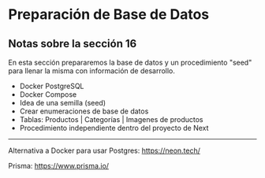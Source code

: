 # Preparación de Base de Datos

## Notas sobre la sección 16

En esta sección prepararemos la base de datos y un procedimiento "seed" para llenar la misma con información de desarrollo.

- Docker PostgreSQL
- Docker Compose
- Idea de una semilla (seed)
- Crear enumeraciones de base de datos
- Tablas: Productos | Categorías | Imagenes de productos
- Procedimiento independiente dentro del proyecto de Next

---

Alternativa a Docker para usar Postgres: https://neon.tech/

Prisma: https://www.prisma.io/